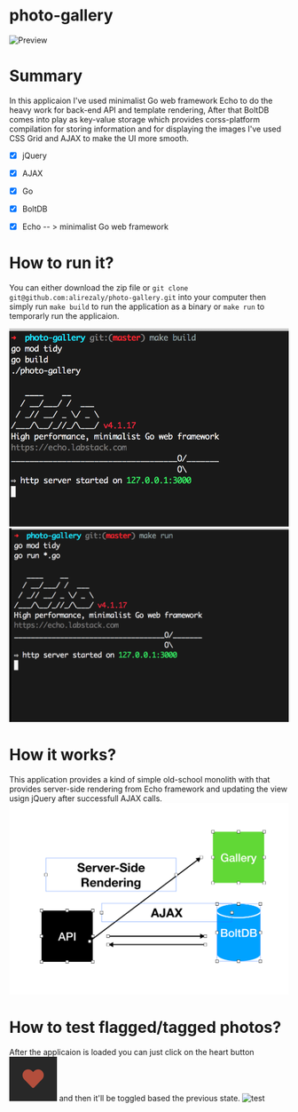 # photo-gallery
![Preview](preview.png)


# Summary

In this applicaion I've used minimalist Go web framework Echo to do the heavy work for back-end API and template rendering, 
After that BoltDB comes into play as key-value storage which provides corss-platform compilation for storing information and
for displaying the images I've used CSS Grid and AJAX to make the UI more smooth.


- [x] jQuery
- [x] AJAX
- [x] Go
- [x] BoltDB
- [x] Echo -- > minimalist Go web framework 


# How to run it?

You can either download the zip file or `git clone git@github.com:alirezaly/photo-gallery.git` into your computer then simply
run `make build` to run the application as a binary or `make run` to temporarly run the applicaion.

![make-build](make-build.png)
![make-run](make-run.png)


# How it works?
This application provides a kind of simple old-school monolith with that provides server-side rendering
from Echo framework and updating the view usign jQuery after successfull AJAX calls.
![arch](arch.png)

# How to test flagged/tagged photos?
After the applicaion is loaded you can just click on the heart button ![heart](heart.png) and then it'll be toggled based the previous state.
![test](test.png)
